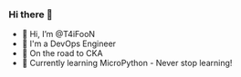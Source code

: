 ### Hi there 👋

- 👋 Hi, I’m @T4iFooN
- 👀 I'm a DevOps Engineer
- 🔭 On the road to CKA
- 🌱 Currently learning MicroPython - Never stop learning!
